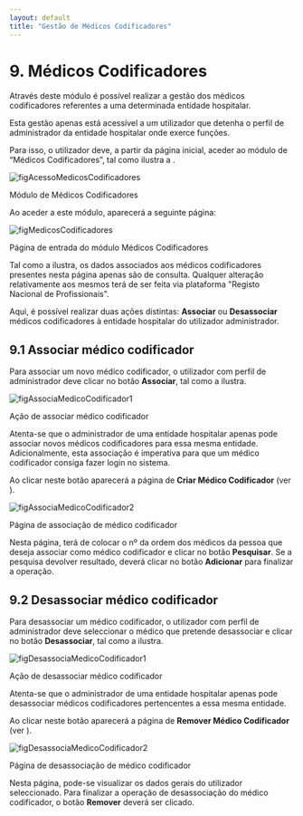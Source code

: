 ```yaml
---
layout: default
title: "Gestão de Médicos Codificadores"
---
```



# 9. Médicos Codificadores
<div id="medicos-codificadores"></div>

Através deste módulo é possível realizar a gestão dos médicos codificadores referentes a uma determinada entidade hospitalar.

Esta gestão apenas está acessível a um utilizador que detenha o perfil de administrador da entidade hospitalar onde exerce funções.

Para isso, o utilizador deve, a partir da página inicial, aceder ao módulo de “Médicos Codificadores”, tal como ilustra a [](#figAcessoMedicosCodificadores).

![figAcessoMedicosCodificadores](img/pages/9_1.jpg)

<p class="caption" id="figAcessoMedicosCodificadores">Módulo de Médicos Codificadores</p>

Ao aceder a este módulo, aparecerá a seguinte página:

![figMedicosCodificadores](img/pages/9_2.jpg)

<p class="caption" id="figMedicosCodificadores">Página de entrada do módulo Médicos Codificadores</p>

Tal como a [](#figMedicosCodificadores) ilustra, os dados associados aos médicos codificadores presentes nesta página apenas são de consulta.
Qualquer alteração relativamente aos mesmos terá de ser feita via plataforma "Registo Nacional de Profissionais".

Aqui, é possível realizar duas ações distintas: **Associar** ou **Desassociar** médicos codificadores à entidade hospitalar do utilizador administrador.


## 9.1 Associar médico codificador
<div id="medicos-codificadores-associar"></div>

Para associar um novo médico codificador, o utilizador com perfil de administrador deve clicar no botão **Associar**, tal como a [](#figAssociaMedicoCodificador1) ilustra.

![figAssociaMedicoCodificador1](img/pages/9_1_1.jpg)

<p class="caption" id="figAssociaMedicoCodificador1">Ação de associar médico codificador</p>

Atenta-se que o administrador de uma entidade hospitalar apenas pode associar novos médicos codificadores para essa mesma entidade. 
Adicionalmente, esta associação é imperativa para que um médico codificador consiga fazer login no sistema.

Ao clicar neste botão aparecerá a página de **Criar Médico Codificador** (ver [](#figAssociaMedicoCodificador2)).

![figAssociaMedicoCodificador2](img/pages/9_1_2.jpg)

<p class="caption" id="figAssociaMedicoCodificador2">Página de associação de médico codificador</p>

Nesta página, terá de colocar o nº da ordem dos médicos da pessoa que deseja associar como médico codificador e clicar no botão **Pesquisar**.
Se a pesquisa devolver resultado, deverá clicar no botão **Adicionar** para finalizar a operação.

## 9.2 Desassociar médico codificador
<div id="medicos-codificadores-desassociar"></div>

Para desassociar um médico codificador, o utilizador com perfil de administrador deve seleccionar o médico que pretende desassociar e clicar no botão **Desassociar**, tal como a [](#figDesassociaMedicoCodificador1) ilustra.

![figDesassociaMedicoCodificador1](img/pages/9_2_1.jpg)

<p class="caption" id="figDesassociaMedicoCodificador1">Ação de desassociar médico codificador</p>

Atenta-se que o administrador de uma entidade hospitalar apenas pode desassociar médicos codificadores pertencentes a essa mesma entidade. 

Ao clicar neste botão aparecerá a página de **Remover Médico Codificador** (ver [](#figDesassociaMedicoCodificador2)).

![figDesassociaMedicoCodificador2](img/pages/9_2_2.jpg)

<p class="caption" id="figDesassociaMedicoCodificador2">Página de desassociação de médico codificador</p>

Nesta página, pode-se visualizar os dados gerais do utilizador seleccionado.
Para finalizar a operação de desassociação do médico codificador, o botão **Remover** deverá ser clicado.